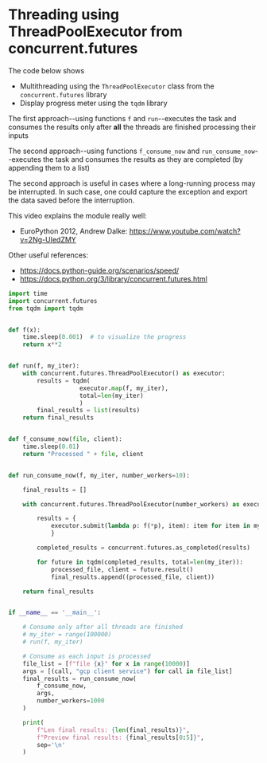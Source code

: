 # Threading using ThreadPoolExecutor from concurrent.futures

The code below shows

- Multithreading using the `ThreadPoolExecutor` class from the `concurrent.futures` library
- Display progress meter using the `tqdm` library

The first approach--using functions `f` and `run`--executes the task and consumes the results only after __all__ the threads are finished processing their inputs

The second approach--using functions `f_consume_now` and `run_consume_now`--executes the task and consumes the results as they are completed (by appending them to a list)

The second approach is useful in cases where a long-running process may be interrupted. In such case, one could capture the exception and export the data saved before the interruption.

This video explains the module really well:
* EuroPython 2012, Andrew Dalke: https://www.youtube.com/watch?v=2Ng-UIedZMY

Other useful references:
* https://docs.python-guide.org/scenarios/speed/
* https://docs.python.org/3/library/concurrent.futures.html

```python
import time
import concurrent.futures
from tqdm import tqdm


def f(x):
    time.sleep(0.001)  # to visualize the progress
    return x**2


def run(f, my_iter):
    with concurrent.futures.ThreadPoolExecutor() as executor:
        results = tqdm(
                    executor.map(f, my_iter),
                    total=len(my_iter)
                    )
        final_results = list(results)
    return final_results


def f_consume_now(file, client):
    time.sleep(0.01)
    return "Processed " + file, client


def run_consume_now(f, my_iter, number_workers=10):

    final_results = []

    with concurrent.futures.ThreadPoolExecutor(number_workers) as executor:

        results = {
            executor.submit(lambda p: f(*p), item): item for item in my_iter
            }

        completed_results = concurrent.futures.as_completed(results)

        for future in tqdm(completed_results, total=len(my_iter)):
            processed_file, client = future.result()
            final_results.append((processed_file, client))

    return final_results


if __name__ == '__main__':

    # Consume only after all threads are finished
    # my_iter = range(100000)
    # run(f, my_iter)

    # Consume as each input is processed
    file_list = [f"file {x}" for x in range(10000)]
    args = [(call, "gcp client service") for call in file_list]
    final_results = run_consume_now(
        f_consume_now,
        args,
        number_workers=1000
    )

    print(
        f"Len final results: {len(final_results)}",
        f"Preview final results: {final_results[0:5]}",
        sep='\n'
    )
```
